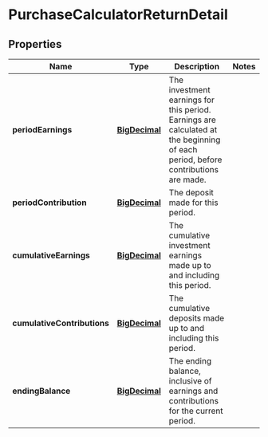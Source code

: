 
# PurchaseCalculatorReturnDetail

## Properties
Name | Type | Description | Notes
------------ | ------------- | ------------- | -------------
**periodEarnings** | [**BigDecimal**](BigDecimal.md) | The investment earnings for this period. Earnings are calculated at the beginning of each period, before contributions are made. | 
**periodContribution** | [**BigDecimal**](BigDecimal.md) | The deposit made for this period. | 
**cumulativeEarnings** | [**BigDecimal**](BigDecimal.md) | The cumulative investment earnings made up to and including this period. | 
**cumulativeContributions** | [**BigDecimal**](BigDecimal.md) | The cumulative deposits made up to and including this period. | 
**endingBalance** | [**BigDecimal**](BigDecimal.md) | The ending balance, inclusive of earnings and contributions for the current period. | 



